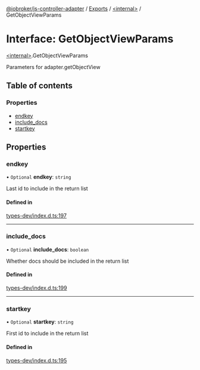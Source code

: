 [@iobroker/js-controller-adapter](../README.md) / [Exports](../modules.md) / [\<internal\>](../modules/internal_.md) / GetObjectViewParams

# Interface: GetObjectViewParams

[\<internal\>](../modules/internal_.md).GetObjectViewParams

Parameters for adapter.getObjectView

## Table of contents

### Properties

- [endkey](internal_.GetObjectViewParams.md#endkey)
- [include\_docs](internal_.GetObjectViewParams.md#include_docs)
- [startkey](internal_.GetObjectViewParams.md#startkey)

## Properties

### endkey

• `Optional` **endkey**: `string`

Last id to include in the return list

#### Defined in

[types-dev/index.d.ts:197](https://github.com/ioBroker/ioBroker.js-controller/blob/9b71d3242/packages/types-dev/index.d.ts#L197)

___

### include\_docs

• `Optional` **include\_docs**: `boolean`

Whether docs should be included in the return list

#### Defined in

[types-dev/index.d.ts:199](https://github.com/ioBroker/ioBroker.js-controller/blob/9b71d3242/packages/types-dev/index.d.ts#L199)

___

### startkey

• `Optional` **startkey**: `string`

First id to include in the return list

#### Defined in

[types-dev/index.d.ts:195](https://github.com/ioBroker/ioBroker.js-controller/blob/9b71d3242/packages/types-dev/index.d.ts#L195)
